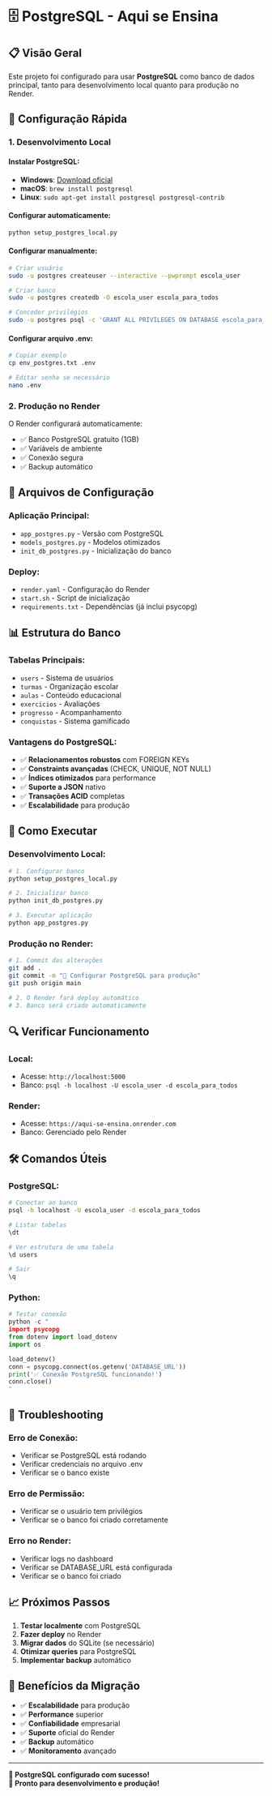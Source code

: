 # 🗄️ PostgreSQL - Aqui se Ensina

## 📋 **Visão Geral**

Este projeto foi configurado para usar **PostgreSQL** como banco de dados principal, tanto para desenvolvimento local quanto para produção no Render.

## 🚀 **Configuração Rápida**

### **1. Desenvolvimento Local**

#### **Instalar PostgreSQL:**
- **Windows**: [Download oficial](https://www.postgresql.org/download/windows/)
- **macOS**: `brew install postgresql`
- **Linux**: `sudo apt-get install postgresql postgresql-contrib`

#### **Configurar automaticamente:**
```bash
python setup_postgres_local.py
```

#### **Configurar manualmente:**
```bash
# Criar usuário
sudo -u postgres createuser --interactive --pwprompt escola_user

# Criar banco
sudo -u postgres createdb -O escola_user escola_para_todos

# Conceder privilégios
sudo -u postgres psql -c 'GRANT ALL PRIVILEGES ON DATABASE escola_para_todos TO escola_user;'
```

#### **Configurar arquivo .env:**
```bash
# Copiar exemplo
cp env_postgres.txt .env

# Editar senha se necessário
nano .env
```

### **2. Produção no Render**

O Render configurará automaticamente:
- ✅ Banco PostgreSQL gratuito (1GB)
- ✅ Variáveis de ambiente
- ✅ Conexão segura
- ✅ Backup automático

## 🔧 **Arquivos de Configuração**

### **Aplicação Principal:**
- `app_postgres.py` - Versão com PostgreSQL
- `models_postgres.py` - Modelos otimizados
- `init_db_postgres.py` - Inicialização do banco

### **Deploy:**
- `render.yaml` - Configuração do Render
- `start.sh` - Script de inicialização
- `requirements.txt` - Dependências (já inclui psycopg)

## 📊 **Estrutura do Banco**

### **Tabelas Principais:**
- `users` - Sistema de usuários
- `turmas` - Organização escolar
- `aulas` - Conteúdo educacional
- `exercicios` - Avaliações
- `progresso` - Acompanhamento
- `conquistas` - Sistema gamificado

### **Vantagens do PostgreSQL:**
- ✅ **Relacionamentos robustos** com FOREIGN KEYs
- ✅ **Constraints avançadas** (CHECK, UNIQUE, NOT NULL)
- ✅ **Índices otimizados** para performance
- ✅ **Suporte a JSON** nativo
- ✅ **Transações ACID** completas
- ✅ **Escalabilidade** para produção

## 🚀 **Como Executar**

### **Desenvolvimento Local:**
```bash
# 1. Configurar banco
python setup_postgres_local.py

# 2. Inicializar banco
python init_db_postgres.py

# 3. Executar aplicação
python app_postgres.py
```

### **Produção no Render:**
```bash
# 1. Commit das alterações
git add .
git commit -m "🚀 Configurar PostgreSQL para produção"
git push origin main

# 2. O Render fará deploy automático
# 3. Banco será criado automaticamente
```

## 🔍 **Verificar Funcionamento**

### **Local:**
- Acesse: `http://localhost:5000`
- Banco: `psql -h localhost -U escola_user -d escola_para_todos`

### **Render:**
- Acesse: `https://aqui-se-ensina.onrender.com`
- Banco: Gerenciado pelo Render

## 🛠️ **Comandos Úteis**

### **PostgreSQL:**
```bash
# Conectar ao banco
psql -h localhost -U escola_user -d escola_para_todos

# Listar tabelas
\dt

# Ver estrutura de uma tabela
\d users

# Sair
\q
```

### **Python:**
```python
# Testar conexão
python -c "
import psycopg
from dotenv import load_dotenv
import os

load_dotenv()
conn = psycopg.connect(os.getenv('DATABASE_URL'))
print('✅ Conexão PostgreSQL funcionando!')
conn.close()
"
```

## 🚨 **Troubleshooting**

### **Erro de Conexão:**
- Verificar se PostgreSQL está rodando
- Verificar credenciais no arquivo .env
- Verificar se o banco existe

### **Erro de Permissão:**
- Verificar se o usuário tem privilégios
- Verificar se o banco foi criado corretamente

### **Erro no Render:**
- Verificar logs no dashboard
- Verificar se DATABASE_URL está configurada
- Verificar se o banco foi criado

## 📈 **Próximos Passos**

1. **Testar localmente** com PostgreSQL
2. **Fazer deploy** no Render
3. **Migrar dados** do SQLite (se necessário)
4. **Otimizar queries** para PostgreSQL
5. **Implementar backup** automático

## 🎯 **Benefícios da Migração**

- ✅ **Escalabilidade** para produção
- ✅ **Performance** superior
- ✅ **Confiabilidade** empresarial
- ✅ **Suporte** oficial do Render
- ✅ **Backup** automático
- ✅ **Monitoramento** avançado

---

**🎉 PostgreSQL configurado com sucesso!**  
**🚀 Pronto para desenvolvimento e produção!**
